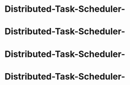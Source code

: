 # Distributed-Task-Scheduler-
# Distributed-Task-Scheduler-
# Distributed-Task-Scheduler-
# Distributed-Task-Scheduler-
